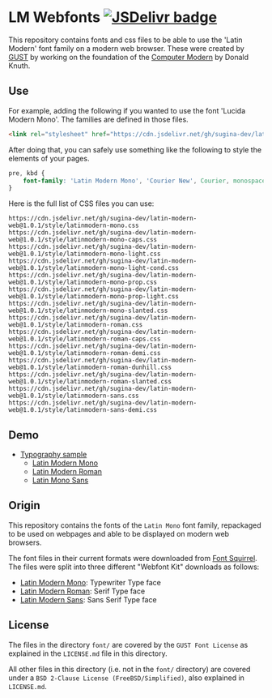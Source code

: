 # LM Webfonts [![JSDelivr badge](https://data.jsdelivr.com/v1/package/gh/sugina-dev/latin-modern-web/badge)](https://www.jsdelivr.com/package/gh/sugina-dev/latin-modern-web)

This repository contains fonts and css files to be able to use the
'Latin Modern' font family on a modern web browser. These were created
by [GUST][1] by working on the foundation of the [Computer Modern][2] by
Donald Knuth.

## Use
For example, adding the following if you wanted to use the font 'Lucida
Modern Mono'. The families are defined in those files.

```html
<link rel="stylesheet" href="https://cdn.jsdelivr.net/gh/sugina-dev/latin-modern-web@1.0.1/style/latinmodern-mono.css" />
```

After doing that, you can safely use something like the following to
style the elements of your pages.

```css
pre, kbd {
    font-family: 'Latin Modern Mono', 'Courier New', Courier, monospace;
}
```

Here is the full list of CSS files you can use:

```
https://cdn.jsdelivr.net/gh/sugina-dev/latin-modern-web@1.0.1/style/latinmodern-mono.css
https://cdn.jsdelivr.net/gh/sugina-dev/latin-modern-web@1.0.1/style/latinmodern-mono-caps.css
https://cdn.jsdelivr.net/gh/sugina-dev/latin-modern-web@1.0.1/style/latinmodern-mono-light.css
https://cdn.jsdelivr.net/gh/sugina-dev/latin-modern-web@1.0.1/style/latinmodern-mono-light-cond.css
https://cdn.jsdelivr.net/gh/sugina-dev/latin-modern-web@1.0.1/style/latinmodern-mono-prop.css
https://cdn.jsdelivr.net/gh/sugina-dev/latin-modern-web@1.0.1/style/latinmodern-mono-prop-light.css
https://cdn.jsdelivr.net/gh/sugina-dev/latin-modern-web@1.0.1/style/latinmodern-mono-slanted.css
https://cdn.jsdelivr.net/gh/sugina-dev/latin-modern-web@1.0.1/style/latinmodern-roman.css
https://cdn.jsdelivr.net/gh/sugina-dev/latin-modern-web@1.0.1/style/latinmodern-roman-caps.css
https://cdn.jsdelivr.net/gh/sugina-dev/latin-modern-web@1.0.1/style/latinmodern-roman-demi.css
https://cdn.jsdelivr.net/gh/sugina-dev/latin-modern-web@1.0.1/style/latinmodern-roman-dunhill.css
https://cdn.jsdelivr.net/gh/sugina-dev/latin-modern-web@1.0.1/style/latinmodern-roman-slanted.css
https://cdn.jsdelivr.net/gh/sugina-dev/latin-modern-web@1.0.1/style/latinmodern-sans.css
https://cdn.jsdelivr.net/gh/sugina-dev/latin-modern-web@1.0.1/style/latinmodern-sans-demi.css
```

## Demo
- [Typography sample](https://sgn.shn.hk/latin-modern-web/samples/)
    - [Latin Modern Mono](https://sgn.shn.hk/latin-modern-web/samples/mono.html)
    - [Latin Modern Roman](https://sgn.shn.hk/latin-modern-web/samples/roman.html)
    - [Latin Mono Sans](https://sgn.shn.hk/latin-modern-web/samples/sans.html)

## Origin
This repository contains the fonts of the `Latin Mono` font family,
repackaged to be used on webpages and able to be displayed on modern web
browsers.

The font files in their current formats were downloaded from [Font
Squirrel][3]. The files were split into three different "Webfont Kit"
downloads as follows:

- [Latin Modern Mono][4]: Typewriter Type face
- [Latin Modern Roman][5]: Serif Type face
- [Latin Modern Sans][6]: Sans Serif Type face

## License
The files in the directory `font/` are covered by the `GUST Font License`
as explained in the `LICENSE.md` file in this directory.

All other files in this directory (i.e. not in the `font/` directory)
are covered under a `BSD 2-Clause License (FreeBSD/Simplified)`, also
explained in `LICENSE.md`.

[1]: http://www.gust.org.pl
[2]: https://en.wikipedia.org/wiki/Computer_Modern
[3]: http://www.fontsquirrel.com/
[4]: http://www.fontsquirrel.com/fonts/Latin-Modern-Mono
[5]: http://www.fontsquirrel.com/fonts/Latin-Modern-Roman
[6]: http://www.fontsquirrel.com/fonts/Latin-Modern-Sans
